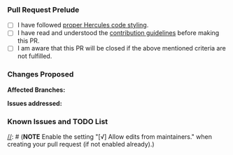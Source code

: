 [//]: # (**********************************)
[//]: # (** Fill in the following fields **)
[//]: # (**********************************)

### Pull Request Prelude

[//]: # (Thank you for working on improving Hercules)

[//]: # (Please complete these steps and check these boxes by putting an `x` inside the brackets _before_ filing your Pull Request)

- [ ] I have followed [proper Hercules code styling][code].
- [ ] I have read and understood the [contribution guidelines][cont] before making this PR.
- [ ] I am aware that this PR will be closed if the above mentioned criteria are not fulfilled.

### Changes Proposed

[//]: # (Mention in detail, the changes that this pull request makes.)

**Affected Branches:** 

[//]: # (Master? Slave?)

**Issues addressed:**

[//]: # (Issue Tracker Number if any.)

### Known Issues and TODO List

[//]: # (Insert checklist here)
[//]: # (Syntax: - [ ] Checkbox)

[//]: # (**NOTE** Enable the setting "[√] Allow edits from maintainers." when creating your pull request (if not enabled already).)

[cont]: https://github.com/HerculesWS/Hercules/blob/master/CONTRIBUTING.md
[code]: https://github.com/HerculesWS/Hercules/wiki/Coding-Style

